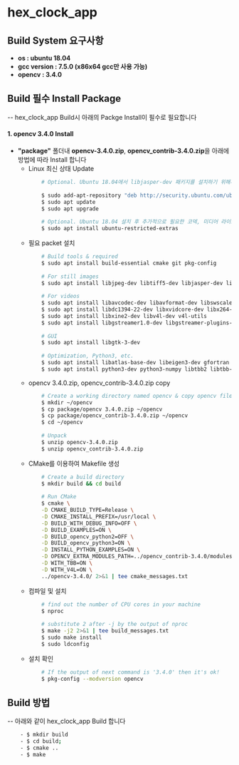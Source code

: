 # hex_clock_app

## Build System 요구사항
- **os : ubuntu 18.04**
- **gcc version : 7.5.0 (x86x64 gcc만 사용 가능)**
- **opencv : 3.4.0**

## Build 필수 Install Package
-- hex_clock_app Build시 아래의 Packge Install이 필수로 필요합니다
#### 1. opencv 3.4.0 Install
- **"package"** 폴더내 **opencv-3.4.0.zip**, **opencv_contrib-3.4.0.zip**을 아래에 방법에 따라 Install 합니다
	- Linux 최신 상태 Update
		~~~bash
			# Optional. Ubuntu 18.04에서 libjasper-dev 패키지를 설치하기 위해서 저장소를 추가야함
			
			$ sudo add-apt-repository "deb http://security.ubuntu.com/ubuntu xenial-security main"
			$ sudo apt update
			$ sudo apt upgrade
			
			# Optional. Ubuntu 18.04 설치 후 추가적으로 필요한 코덱, 미디어 라이브러리를 설치함
			$ sudo apt install ubuntu-restricted-extras
		~~~	
	- 필요 packet 설치
		~~~bash
			# Build tools & required
			$ sudo apt install build-essential cmake git pkg-config
			
			# For still images
			$ sudo apt install libjpeg-dev libtiff5-dev libjasper-dev libpng-dev
			
			# For videos
			$ sudo apt install libavcodec-dev libavformat-dev libswscale-dev
			$ sudo apt install libdc1394-22-dev libxvidcore-dev libx264-dev x264
			$ sudo apt install libxine2-dev libv4l-dev v4l-utils
			$ sudo apt install libgstreamer1.0-dev libgstreamer-plugins-base1.0-dev
			
			# GUI
			$ sudo apt install libgtk-3-dev
			
			# Optimization, Python3, etc.
			$ sudo apt install libatlas-base-dev libeigen3-dev gfortran
			$ sudo apt install python3-dev python3-numpy libtbb2 libtbb-dev
		~~~	
	- opencv 3.4.0.zip, opencv_contrib-3.4.0.zip copy
		~~~bash
			# Create a working directory named opencv & copy opencv file
			$ mkdir ~/opencv
			$ cp package/opencv 3.4.0.zip ~/opencv
            $ cp package/opencv_contrib-3.4.0.zip ~/opencv
			$ cd ~/opencv
            
			# Unpack
			$ unzip opencv-3.4.0.zip
			$ unzip opencv_contrib-3.4.0.zip
		~~~
	- CMake를 이용하여 Makefile 생성
		~~~bash
			# Create a build directory
			$ mkdir build && cd build
			
			# Run CMake
			$ cmake \
			-D CMAKE_BUILD_TYPE=Release \
			-D CMAKE_INSTALL_PREFIX=/usr/local \
			-D BUILD_WITH_DEBUG_INFO=OFF \
			-D BUILD_EXAMPLES=ON \
			-D BUILD_opencv_python2=OFF \
			-D BUILD_opencv_python3=ON \
			-D INSTALL_PYTHON_EXAMPLES=ON \
			-D OPENCV_EXTRA_MODULES_PATH=../opencv_contrib-3.4.0/modules \
			-D WITH_TBB=ON \
			-D WITH_V4L=ON \
			../opencv-3.4.0/ 2>&1 | tee cmake_messages.txt
		~~~
	- 컴파일 및 설치
		~~~bash
			# find out the number of CPU cores in your machine
			$ nproc
			
			# substitute 2 after -j by the output of nproc
			$ make -j2 2>&1 | tee build_messages.txt
			$ sudo make install
			$ sudo ldconfig
		~~~
	- 설치 확인
		~~~bash
			# If the output of next command is '3.4.0' then it's ok!
			$ pkg-config --modversion opencv
		~~~

## Build 방법
-- 아래와 같이 hex_clock_app Build 합니다
~~~bash
	- $ mkdir build
	- $ cd build;
	- $ cmake ..
	- $ make
~~~
